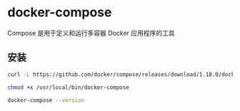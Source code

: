 # docker-compose
Compose 是用于定义和运行多容器 Docker 应用程序的工具

## 安装
```sh
curl -L https://github.com/docker/compose/releases/download/1.18.0/docker-compose-`uname -s`-`uname -m` -o /usr/local/bin/docker-compose

chmod +x /usr/local/bin/docker-compose

docker-compose --version
```

